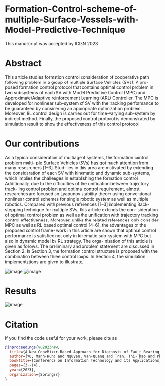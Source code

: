 # Formation-Control-scheme-of-multiple-Surface-Vessels-with-Model-Predictive-Technique
This manuscript was accepted by ICISN 2023
# Abstract
This article studies formation control consideration of cooperative
path following problem in a group of multiple Surface Vehicles (SVs). A pro-
posed formation control protocol that contains optimal control problem in two
subsystems of each SV with Model Predictive Control (MPC) and Approximate/Adaptive
reinforcement Learning (ARL) Controller. The MPC is developed for nonlinear
sub-system of SV with the tracking performance to be guaranteed by considering
an appropriate optimization problem. Moreover, RL control design is carried out
for time-varying sub-system by indirect method. Finally, the proposed control
protocol is demonstrated by simulation result to show the effectiveness of this
control protocol
# Our contributions
As a typical consideration of multiagent systems, the formation control problem multi-
ple Surface Vehicles (SVs) has got much attention from many researchers [1–3]. Stud-
ies in this area are motivated by extending the consideration of each SV with kinematic
and dynamic sub-systems, which implies the challenges in establishing the formation
control. Additionally, due to the difficulties of the unification between trajectory track-
ing control problem and optimal control requirement, almost researches are focused
on Lyapunov stability theory using conventional nonlinear control schemes for single
robotic system as well as multiple robotics. Compared with previous references [1–3]
implementing Back-stepping technique for multiple SVs, this article extends the con-
sideration of optimal control problem as well as the unification with trajectory tracking
control effectiveness. Moreover, unlike the related references only consider MPC as
well as RL based optimal control [4–6], the advantages of the proposed control frame-
work in this article are shown that optimal control performance is satisfied not only in
kinematic sub-system with MPC but also in dynamic model by RL strategy. The orga-
nization of this article is given as follows. The preliminary and problem statement are
discussed in Section 2. In Section 3, the formation control structure is proposed with the
combination between three control loops. In Section 4, the simulation implementations
are given to illustrate.

![image](https://github.com/VuManhHung307201/Formation-Control-scheme-of-multiple-Surface-Vessels-with-Model-Predictive-Technique/assets/106971509/e1b74987-943a-47ac-92ab-f45cf32987fb)
![image](https://github.com/VuManhHung307201/Formation-Control-scheme-of-multiple-Surface-Vessels-with-Model-Predictive-Technique/assets/106971509/0df69981-3f75-4741-a021-4ae04f94c49b)

# Results
![image](https://github.com/VuManhHung307201/Formation-Control-scheme-of-multiple-Surface-Vessels-with-Model-Predictive-Technique/assets/106971509/ae7fb667-c243-4266-b12d-b97609c405ab)
# Citation

If you find the code useful for your work, please cite as

```bibtex
@inproceedings{vu2023new,
  title={A New ConvMixer-Based Approach for Diagnosis of Fault Bearing Using Signal Spectrum},
  author={Vu, Manh-Hung and Nguyen, Van-Quang and Tran, Thi-Thao and Pham, Van-Truong},
  booktitle={Conference on Information Technology and its Applications},
  pages={3--14},
  year={2023},
  organization={Springer}
}
